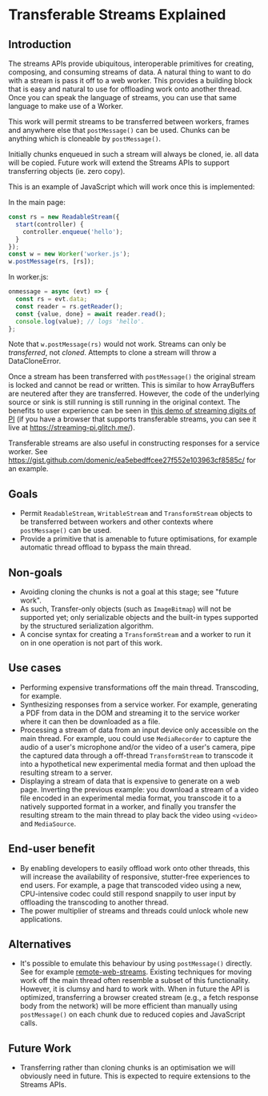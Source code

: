 # Transferable Streams Explained


## Introduction

The streams APIs provide ubiquitous, interoperable primitives for creating, composing, and consuming streams of data. A
natural thing to want to do with a stream is pass it off to a web worker. This provides a building block that is easy
and natural to use for offloading work onto another thread. Once you can speak the language of streams, you can use that
same language to make use of a Worker.

This work will permit streams to be transferred between workers, frames and anywhere else that `postMessage()` can be
used. Chunks can be anything which is cloneable by `postMessage()`.

Initially chunks enqueued in such a stream will always be cloned, ie. all data will be copied. Future work will extend
the Streams APIs to support transferring objects (ie. zero copy).

This is an example of JavaScript which will work once this is implemented:

In the main page:

```javascript
const rs = new ReadableStream({
  start(controller) {
    controller.enqueue('hello');
  }
});
const w = new Worker('worker.js');
w.postMessage(rs, [rs]);
```

In worker.js:

```javascript
onmessage = async (evt) => {
  const rs = evt.data;
  const reader = rs.getReader();
  const {value, done} = await reader.read();
  console.log(value); // logs 'hello'.
};
```

Note that `w.postMessage(rs)` would not work. Streams can only be _transferred_, not _cloned_. Attempts to clone a
stream will throw a DataCloneError.

Once a stream has been transferred with `postMessage()` the original stream is locked and cannot be read or written.
This is similar to how ArrayBuffers are neutered after they are transferred. However, the code of the underlying source
or sink is still running is still running in the original context. The benefits to user experience can be seen in [this
demo of streaming digits of PI](https://glitch.com/edit/#!/streaming-pi?path=pi.js:1:0) (if you have a browser that
supports transferable streams, you can see it live at https://streaming-pi.glitch.me/).

Transferable streams are also useful in constructing responses for a service worker. See
https://gist.github.com/domenic/ea5ebedffcee27f552e103963cf8585c/ for an example.

## Goals

*   Permit `ReadableStream`, `WritableStream` and `TransformStream` objects to be transferred between workers and other
    contexts where `postMessage()` can be used.
*   Provide a primitive that is amenable to future optimisations, for example automatic thread offload to bypass the
    main thread.

## Non-goals

*   Avoiding cloning the chunks is not a goal at this stage; see "future work".
*   As such, Transfer-only objects (such as `ImageBitmap`) will not be supported yet; only serializable objects and the
    built-in types supported by the structured serialization algorithm.
*   A concise syntax for creating a `TransformStream` and a worker to run it on in one operation is not part of this
    work.

## Use cases

*   Performing expensive transformations off the main thread. Transcoding, for example.
*   Synthesizing responses from a service worker. For example, generating a PDF from data in the DOM and streaming it to
    the service worker where it can then be downloaded as a file.
*   Processing a stream of data from an input device only accessible on the main thread. For example, uou could use
    `MediaRecorder` to capture the audio of a user's microphone and/or the video of a user's camera, pipe the captured
    data through a off-thread `TransformStream` to transcode it into a hypothetical new experimental media format and
    then upload the resulting stream to a server.
*   Displaying a stream of data that is expensive to generate on a web page. Inverting the previous example: you
    download a stream of a video file encoded in an experimental media format, you transcode it to a natively supported
    format in a worker, and finally you transfer the resulting stream to the main thread to play back the video using
    `<video>` and `MediaSource`.

## End-user benefit

*   By enabling developers to easily offload work onto other threads, this will increase the availability of responsive,
    stutter-free experiences to end users. For example, a page that transcoded video using a new, CPU-intensive codec
    could still respond snappily to user input by offloading the transcoding to another thread.
*   The power multiplier of streams and threads could unlock whole new applications.

## Alternatives

*   It's possible to emulate this behaviour by using `postMessage()` directly. See for example
    [remote-web-streams](https://github.com/MattiasBuelens/remote-web-streams). Existing techniques for moving work
    off the main thread often resemble a subset of this functionality. However, it is clumsy and hard to work with. When
    in future the API is optimized, transferring a browser created stream (e.g., a fetch response body from the network)
    will be more efficient than manually using `postMessage()` on each chunk due to reduced copies and JavaScript calls.

## Future Work

*   Transferring rather than cloning chunks is an optimisation we will obviously need in future. This is expected to
    require extensions to the Streams APIs.
